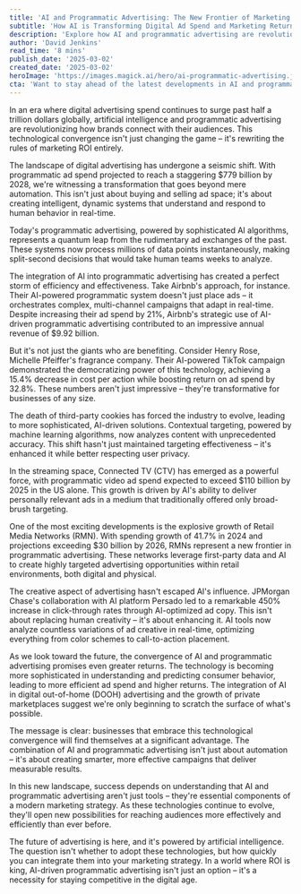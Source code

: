 ```yaml
---
title: 'AI and Programmatic Advertising: The New Frontier of Marketing ROI'
subtitle: 'How AI is Transforming Digital Ad Spend and Marketing Returns'
description: 'Explore how AI and programmatic advertising are revolutionizing marketing ROI, with global ad spend surging and new technologies transforming how brands connect with audiences. From Airbnb's success to the rise of Retail Media Networks, discover how businesses are achieving unprecedented returns through AI-driven advertising strategies.'
author: 'David Jenkins'
read_time: '8 mins'
publish_date: '2025-03-02'
created_date: '2025-03-02'
heroImage: 'https://images.magick.ai/hero/ai-programmatic-advertising.jpg'
cta: 'Want to stay ahead of the latest developments in AI and programmatic advertising? Follow us on LinkedIn for regular insights, case studies, and expert analysis that will help you maximize your marketing ROI.'
---
```


In an era where digital advertising spend continues to surge past half a trillion dollars globally, artificial intelligence and programmatic advertising are revolutionizing how brands connect with their audiences. This technological convergence isn't just changing the game – it's rewriting the rules of marketing ROI entirely.

The landscape of digital advertising has undergone a seismic shift. With programmatic ad spend projected to reach a staggering $779 billion by 2028, we're witnessing a transformation that goes beyond mere automation. This isn't just about buying and selling ad space; it's about creating intelligent, dynamic systems that understand and respond to human behavior in real-time.

Today's programmatic advertising, powered by sophisticated AI algorithms, represents a quantum leap from the rudimentary ad exchanges of the past. These systems now process millions of data points instantaneously, making split-second decisions that would take human teams weeks to analyze.

The integration of AI into programmatic advertising has created a perfect storm of efficiency and effectiveness. Take Airbnb's approach, for instance. Their AI-powered programmatic system doesn't just place ads – it orchestrates complex, multi-channel campaigns that adapt in real-time. Despite increasing their ad spend by 21%, Airbnb's strategic use of AI-driven programmatic advertising contributed to an impressive annual revenue of $9.92 billion.

But it's not just the giants who are benefiting. Consider Henry Rose, Michelle Pfeiffer's fragrance company. Their AI-powered TikTok campaign demonstrated the democratizing power of this technology, achieving a 15.4% decrease in cost per action while boosting return on ad spend by 32.8%. These numbers aren't just impressive – they're transformative for businesses of any size.

The death of third-party cookies has forced the industry to evolve, leading to more sophisticated, AI-driven solutions. Contextual targeting, powered by machine learning algorithms, now analyzes content with unprecedented accuracy. This shift hasn't just maintained targeting effectiveness – it's enhanced it while better respecting user privacy.

In the streaming space, Connected TV (CTV) has emerged as a powerful force, with programmatic video ad spend expected to exceed $110 billion by 2025 in the US alone. This growth is driven by AI's ability to deliver personally relevant ads in a medium that traditionally offered only broad-brush targeting.

One of the most exciting developments is the explosive growth of Retail Media Networks (RMN). With spending growth of 41.7% in 2024 and projections exceeding $30 billion by 2026, RMNs represent a new frontier in programmatic advertising. These networks leverage first-party data and AI to create highly targeted advertising opportunities within retail environments, both digital and physical.

The creative aspect of advertising hasn't escaped AI's influence. JPMorgan Chase's collaboration with AI platform Persado led to a remarkable 450% increase in click-through rates through AI-optimized ad copy. This isn't about replacing human creativity – it's about enhancing it. AI tools now analyze countless variations of ad creative in real-time, optimizing everything from color schemes to call-to-action placement.

As we look toward the future, the convergence of AI and programmatic advertising promises even greater returns. The technology is becoming more sophisticated in understanding and predicting consumer behavior, leading to more efficient ad spend and higher returns. The integration of AI in digital out-of-home (DOOH) advertising and the growth of private marketplaces suggest we're only beginning to scratch the surface of what's possible.

The message is clear: businesses that embrace this technological convergence will find themselves at a significant advantage. The combination of AI and programmatic advertising isn't just about automation – it's about creating smarter, more effective campaigns that deliver measurable results.

In this new landscape, success depends on understanding that AI and programmatic advertising aren't just tools – they're essential components of a modern marketing strategy. As these technologies continue to evolve, they'll open new possibilities for reaching audiences more effectively and efficiently than ever before.

The future of advertising is here, and it's powered by artificial intelligence. The question isn't whether to adopt these technologies, but how quickly you can integrate them into your marketing strategy. In a world where ROI is king, AI-driven programmatic advertising isn't just an option – it's a necessity for staying competitive in the digital age.